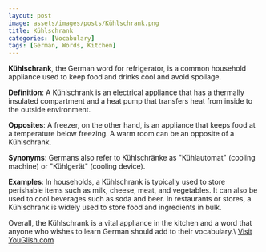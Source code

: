 ```yaml
---
layout: post
image: assets/images/posts/Kühlschrank.png
title: Kühlschrank
categories: [Vocabulary]
tags: [German, Words, Kitchen]
---
```


**Kühlschrank**, the German word for refrigerator, is a common household appliance used to keep food and drinks cool and avoid spoilage. 

**Definition**: A Kühlschrank is an electrical appliance that has a thermally insulated compartment and a heat pump that transfers heat from inside to the outside environment. 

**Opposites**: A freezer, on the other hand, is an appliance that keeps food at a temperature below freezing. A warm room can be an opposite of a Kühlschrank. 

**Synonyms**: Germans also refer to Kühlschränke as "Kühlautomat" (cooling machine) or "Kühlgerät" (cooling device). 

**Examples**: In households, a Kühlschrank is typically used to store perishable items such as milk, cheese, meat, and vegetables. It can also be used to cool beverages such as soda and beer. In restaurants or stores, a Kühlschrank is widely used to store food and ingredients in bulk. 

Overall, the Kühlschrank is a vital appliance in the kitchen and a word that anyone who wishes to learn German should add to their vocabulary.\ <a id="yg-widget-0" class="youglish-widget" data-query="Kühlschrank" data-lang="german" data-components="8412" data-auto-start="0" data-bkg-color="theme_light" data-title="How%20to%20pronounce%20Kühlschrank%20in%20German"  rel="nofollow" href="https://youglish.com">Visit YouGlish.com</a><script async src="https://youglish.com/public/emb/widget.js" charset="utf-8"></script>